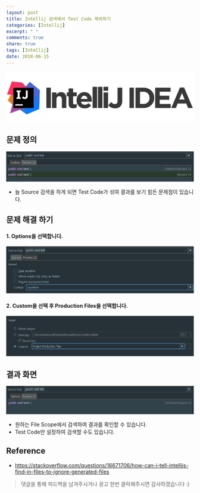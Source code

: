 ```yaml
---
layout: post
title: Intellij 검색에서 Test Code 제외하기
categories: [Intellij]
excerpt: " "
comments: true
share: true
tags: [Intellij]
date: 2018-06-15
---
```



![No Image](/assets/logo/Intellij.png)

## 문제 정의

![No Image](/assets/posts/20180615/1.PNG)

- 늘 Source 검색을 하게 되면 Test Code가 섞여 결과를 보기 힘든 문제점이 있습니다.

## 문제 해결 하기
#### 1. Options을 선택합니다.

![No Image](/assets/posts/20180615/2.PNG)

#### 2. Custom을 선택 후 Production Files을 선택합니다.
![No Image](/assets/posts/20180615/3.PNG)


## 결과 화면

![No Image](/assets/posts/20180615/4.PNG)

- 원하는 File Scope에서 검색하여 결과를 확인할 수 있습니다.
- Test Code만 설정하여 검색할 수도 있습니다.



## Reference
- <https://stackoverflow.com/questions/16671706/how-can-i-tell-intellijs-find-in-files-to-ignore-generated-files>

> 댓글을 통해 피드백을 남겨주시거나 광고 한번 클릭해주시면 감사하겠습니다 :)